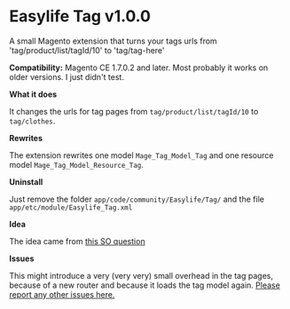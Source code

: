 Easylife Tag v1.0.0
===========

A small Magento extension that turns your tags urls from 'tag/product/list/tagId/10' to 'tag/tag-here'

**Compatibility:**
Magento CE 1.7.0.2 and later. Most probably it works on older versions. I just didn't test.

**What it does**

It changes the urls for tag pages from `tag/product/list/tagId/10` to `tag/clothes`.

**Rewrites**

The extension rewrites one model `Mage_Tag_Model_Tag` and one resource model `Mage_Tag_Model_Resource_Tag`.

**Uninstall**

Just remove the folder `app/code/community/Easylife/Tag/` and the file `app/etc/module/Easylife_Tag.xml`

**Idea**

The idea came from <a href="http://stackoverflow.com/q/24608684/2047249" target="_blank">this SO question </a>

**Issues**

This might introduce a very (very very) small overhead in the tag pages, because of a new router and because it loads the tag model again.
<a href="https://github.com/tzyganu/EasylifeTag/issues" target="_blank">Please report any other issues here.</a>



